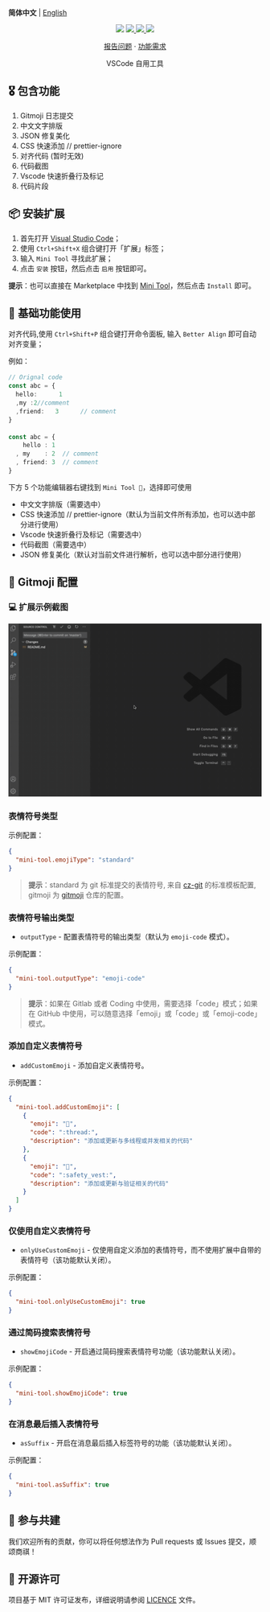 **简体中文** | [English](README.en.md)

<!-- <p align="center">
  <img src="assets/gitmoji.gif" width="400">
</p> -->

<p align="center">
    <img src="https://img.shields.io/badge/gitmoji-%20😜%20😍-FFDD67.svg?style=flat-square">
    <a href="https://github.com/miniocean404-tool/vscode-plugin-mini-tool/issues">
        <img src="https://img.shields.io/github/issues/miniocean404-tool/vscode-plugin-mini-tool?style=flat-square&color=blue">
    </a>
    <a href="https://github.com/miniocean404-tool/vscode-plugin-mini-tool/pulls">
        <img src="https://img.shields.io/github/issues-pr/miniocean404-tool/vscode-plugin-mini-tool?style=flat-square&color=brightgreen">
    </a>
    <a href="https://github.com/miniocean404-tool/vscode-plugin-mini-tool/blob/main/LICENSE">
        <img src="https://img.shields.io/github/license/miniocean404-tool/vscode-plugin-mini-tool?&style=flat-square">
    </a>
</p>

<p align="center">
    <a href="https://github.com/miniocean404-tool/vscode-plugin-mini-tool/issues">报告问题</a>
    ·
    <a href="https://github.com/miniocean404-tool/vscode-plugin-mini-tool/issues">功能需求</a>
</p>

<p align="center">VSCode 自用工具</p>

## 🎖 包含功能

1.  Gitmoji 日志提交
2.  中文文字排版
3.  JSON 修复美化
4.  CSS 快速添加 // prettier-ignore
5.  对齐代码 (暂时无效)
6.  代码截图
7.  Vscode 快速折叠行及标记
8.  代码片段

## 📦 安装扩展

1. 首先打开 [Visual Studio Code](https://code.visualstudio.com/)；
2. 使用 `Ctrl+Shift+X` 组合键打开「扩展」标签；
3. 输入 `Mini Tool` 寻找此扩展；
4. 点击 `安装` 按钮，然后点击 `启用` 按钮即可。

**提示**：也可以直接在 Marketplace 中找到 [Mini Tool](https://marketplace.visualstudio.com/items?itemName=miniocean404.mini-tool)，然后点击 `Install` 即可。

## 👀 基础功能使用

对齐代码,使用 `Ctrl+Shift+P` 组合键打开命令面板, 输入 `Better Align` 即可自动对齐变量；

例如：

```typescript
// Orignal code
const abc = {
  hello:      1
  ,my :2//comment
  ,friend:   3      // comment
}

const abc = {
    hello : 1
  , my    : 2  // comment
  , friend: 3  // comment
}
```

下方 5 个功能编辑器右键找到 `Mini Tool 🔧`，选择即可使用

- 中文文字排版（需要选中）
- CSS 快速添加 // prettier-ignore（默认为当前文件所有添加，也可以选中部分进行使用）
- Vscode 快速折叠行及标记（需要选中）
- 代码截图（需要选中）
- JSON 修复美化（默认对当前文件进行解析，也可以选中部分进行使用）

## 🔨 Gitmoji 配置

### 💻 扩展示例截图

<p align="center">
    <img src="assets/about.gif">
</p>

### 表情符号类型

示例配置：

```json
{
  "mini-tool.emojiType": "standard"
}
```

> **提示**：standard 为 git 标准提交的表情符号, 来自 [cz-git](https://github.com/Zhengqbbb/cz-git) 的标准模板配置, gitmoji 为 [gitmoji](https://github.com/carloscuesta/gitmoji) 仓库的配置。

### 表情符号输出类型

- `outputType` - 配置表情符号的输出类型（默认为 `emoji-code` 模式）。

示例配置：

```json
{
  "mini-tool.outputType": "emoji-code"
}
```

> **提示**：如果在 Gitlab 或者 Coding 中使用，需要选择「code」模式；如果在 GitHub 中使用，可以随意选择「emoji」或「code」或「emoji-code」模式。

### 添加自定义表情符号

- `addCustomEmoji` - 添加自定义表情符号。

示例配置：

```json
{
  "mini-tool.addCustomEmoji": [
    {
      "emoji": "🧵",
      "code": ":thread:",
      "description": "添加或更新与多线程或并发相关的代码"
    },
    {
      "emoji": "🦺",
      "code": ":safety_vest:",
      "description": "添加或更新与验证相关的代码"
    }
  ]
}
```

### 仅使用自定义表情符号

- `onlyUseCustomEmoji` - 仅使用自定义添加的表情符号，而不使用扩展中自带的表情符号（该功能默认关闭）。

示例配置：

```json
{
  "mini-tool.onlyUseCustomEmoji": true
}
```

### 通过简码搜索表情符号

- `showEmojiCode` - 开启通过简码搜索表情符号功能（该功能默认关闭）。

示例配置：

```json
{
  "mini-tool.showEmojiCode": true
}
```

### 在消息最后插入表情符号

- `asSuffix` - 开启在消息最后插入标签符号的功能（该功能默认关闭）。

示例配置：

```json
{
  "mini-tool.asSuffix": true
}
```

## 🤝 参与共建

我们欢迎所有的贡献，你可以将任何想法作为 Pull requests 或 Issues 提交，顺颂商祺！

## 📃 开源许可

项目基于 MIT 许可证发布，详细说明请参阅 [LICENCE](https://github.com/miniocean404-tool/vscode-plugin-mini-tool/blob/main/LICENSE) 文件。

